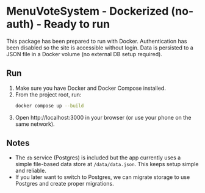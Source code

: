 # MenuVoteSystem - Dockerized (no-auth) - Ready to run

This package has been prepared to run with Docker. Authentication has been disabled so the site is accessible without login. Data is persisted to a JSON file in a Docker volume (no external DB setup required).

## Run
1. Make sure you have Docker and Docker Compose installed.
2. From the project root, run:
   ```bash
   docker compose up --build
   ```
3. Open http://localhost:3000 in your browser (or use your phone on the same network).

## Notes
- The `db` service (Postgres) is included but the app currently uses a simple file-based data store at `/data/data.json`. This keeps setup simple and reliable.
- If you later want to switch to Postgres, we can migrate storage to use Postgres and create proper migrations.
